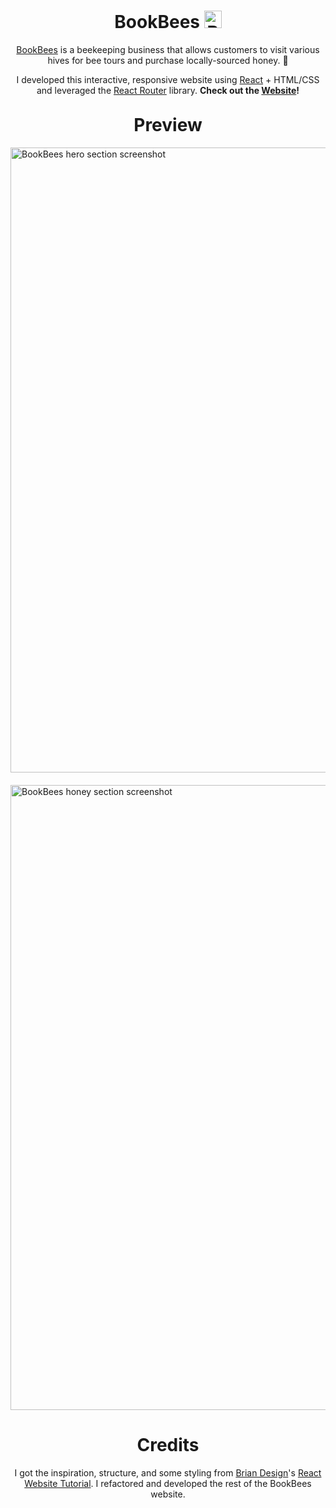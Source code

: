 <div style="text-align: center;"> 
	<h1><b>BookBees</b> 
        <img 
            src="https://user-images.githubusercontent.com/90867690/148696250-7068d130-7935-4d3e-a60c-2f406c9ad32d.png"
            width="28px"
            alt="BookBees Logo"
            style="margin-bottom: -5px;"
        />
    </h1>
</div>

<p style="text-align: center;">
    <a href="">BookBees</a> is a beekeeping business that allows customers to visit various hives for bee tours and purchase locally-sourced honey. 🍯
</p>

<P style="text-align: center;">
    I developed this interactive, responsive website using <a href="https://reactjs.org/">React</a> + HTML/CSS and leveraged the <a href="https://github.com/remix-run/react-router">React Router</a> library. <b>Check out the <a href="">Website</a>!</b>
</p>

<h1 style="text-align: center;  margin-top: 30px"><b>Preview</b></h1>
<img
    src="https://user-images.githubusercontent.com/90867690/148705582-bb3bbef3-79c7-4d3a-ac14-1a183a4a4be6.png"
    alt="BookBees hero section screenshot"
    width="1000px"
    style="
        display: block;
        margin-left: auto;
        margin-right: auto;
        margin-top: 10px;
        margin-bottom: 20px;"
/>
<img
    src="https://user-images.githubusercontent.com/90867690/148706316-b21dc3d4-d9e4-4d88-a5f9-91ac7231f6bb.png"
    alt="BookBees honey section screenshot"
    width="1000px"
    style="
        display: block;
        margin-left: auto;
        margin-right: auto;
        margin-top: 10px;
        margin-bottom: 20px;"
/>

<h1 style="text-align: center;"><b>Credits</b></h1>

<p style="text-align: center;">
    I got the inspiration, structure, and some styling from <a href="https://github.com/briancodex">Brian Design</a>'s <a
    href="https://www.youtube.com/watch?v=I2UBjN5ER4s">React Website Tutorial</a>. I refactored and developed the rest of the BookBees website. 
</p>

